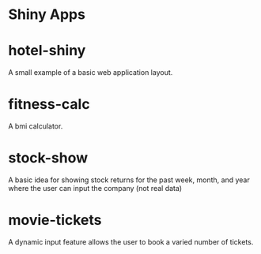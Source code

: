 
# Shiny Apps


# hotel-shiny
A small example of a basic web application layout.



# fitness-calc
A bmi calculator.



# stock-show

A basic idea for showing stock returns for the past week, month, and year where the user can input the company (not real data)

# movie-tickets

A dynamic input feature allows the user to book a varied number of tickets.

